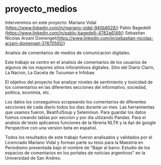 # proyecto_medios 

Intervenimos en este proyecto:
Mariano Vidal (https://www.linkedin.com/in/mariano-vidal-940b8528/)
Pablo Bagedelli (https://www.linkedin.com/in/pablo-bagedelli-4782a6149/)
Sebastian Nicolas Arzani Domenget(https://www.linkedin.com/in/sebastian-nicolas-arzani-domenget-37670592/)

Analisis de comentarios de medios de comunicacion digitales. 

Este trabajo se centro en el analisis de comentarios de los usuarios de algunos de los mayores sitios inforamtivos digitales.
Sitio del Diario Clarin, La Nacion, La Gaceta de Tucuman e Infobae.

El objetivo del proyecto fue analizar niveles de sentimiento y toxicidad de los comentarios en las diferentes secciones del informativo, sociedad, politica, econimia, etc. 

Los datos los conseguimos scrapeando los comentarios de diferentes secciones de cada diario todos los dias durante un mes. Las herramientas que usamos fueron, BeatifulSoup y Selenimun.
Para guardar los datos fuimos creando tablas por seccion y por dia utlizando Pandas.
Para el analisis de texto aplicamos funciones de la libreria NLTK y la Api de google Perspective con una version beta en español.

Todos los resultados de este trabajo fueron analisados y validados por el Licenciado Mariano Vidal y forman parte su tesis para la Maestría en Periodismo presentada bajo el nombre de "Bajar al barro: Estudio de los espacios de comentarios en los portales de noticias argentinos" en la Universidad de San Andres.

